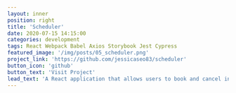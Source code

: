 ```yaml
---
layout: inner
position: right
title: 'Scheduler'
date: 2020-07-15 14:15:00
categories: development
tags: React Webpack Babel Axios Storybook Jest Cypress
featured_image: '/img/posts/05_scheduler.png'
project_link: 'https://github.com/jessicaseo83/scheduler'
button_icon: 'github'
button_text: 'Visit Project'
lead_text: 'A React application that allows users to book and cancel interviews.'
---
```

